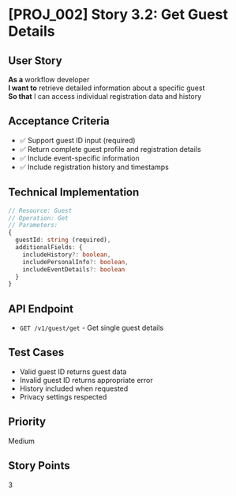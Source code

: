 # [PROJ_002] Story 3.2: Get Guest Details

## User Story
**As a** workflow developer  
**I want to** retrieve detailed information about a specific guest  
**So that** I can access individual registration data and history

## Acceptance Criteria
- ✅ Support guest ID input (required)
- ✅ Return complete guest profile and registration details
- ✅ Include event-specific information
- ✅ Include registration history and timestamps

## Technical Implementation
```typescript
// Resource: Guest
// Operation: Get
// Parameters:
{
  guestId: string (required),
  additionalFields: {
    includeHistory?: boolean,
    includePersonalInfo?: boolean,
    includeEventDetails?: boolean
  }
}
```

## API Endpoint
- `GET /v1/guest/get` - Get single guest details

## Test Cases
- Valid guest ID returns guest data
- Invalid guest ID returns appropriate error
- History included when requested
- Privacy settings respected

## Priority
Medium

## Story Points
3
